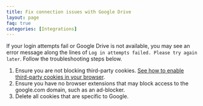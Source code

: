 ```yaml
---
title: Fix connection issues with Google Drive
layout: page
faq: true
categories: [Integrations]
---
```


If your login attempts fail or Google Drive is not available, you may see an error message along the lines of ``Log in attempts failed. Please try again later``. Follow the troubleshooting steps below.

1. Ensure you are not blocking third-party cookies. [See how to enable third-party cookies in your browser](/doc/faq/enable-third-party-cookies.html).
2. Ensure you have no browser extensions that may block access to the google.com domain, such as an ad-blocker.
3. Delete all cookies that are specific to Google.
